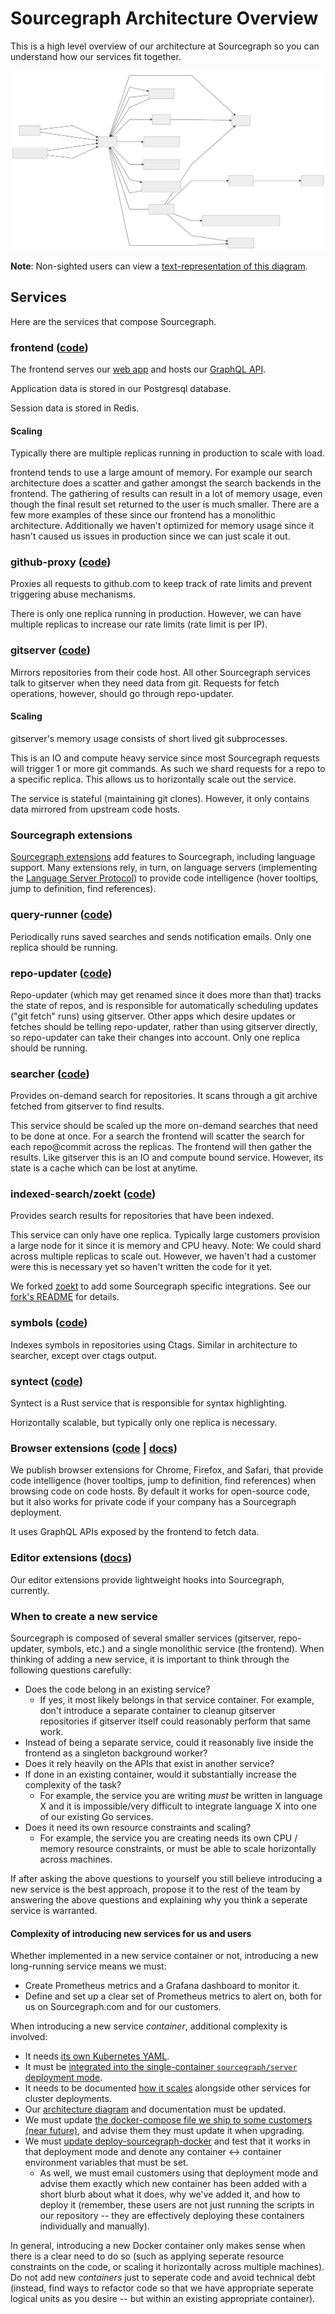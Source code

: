 # Sourcegraph Architecture Overview

This is a high level overview of our architecture at Sourcegraph so you can understand how our services fit together.

![Sourcegraph architecture](img/architecture.svg)

**Note**: Non-sighted users can view a [text-representation of this diagram](architecture-mermaid.md).

<!--
Updating the architecture image

TODO: Automate this or replace mermaidjs diagrams

TLDR: Get @ryan-blunden to render a new svg after making changes to architecture.mermaid.

After changing architecture.mermaid, render the new diagram at https://mermaidjs.github.io/mermaid-live-editor/, set "theme" to be "neutral" in the config textarea, then download and replace img/architecture.svg. But there's one more step.

if you try rendering the downloaded SVG as is, the text is cut off in most boxes. This is because the  downloaded SVG is missing font styles that were present in the live editor page.

To fix, open the new architecture.svg, then add the following to the first class (`#mermaid-numbers .label`).

  font-size: 14px;
  font-variant: tabular-nums;
  line-height: 1.5;

Save architecture.svg, view architecture.md and the labels should now render correctly.
-->

## Services

Here are the services that compose Sourcegraph.

### frontend ([code](https://github.com/sourcegraph/sourcegraph/tree/master/cmd/frontend))

The frontend serves our [web app](web_app.md) and hosts our [GraphQL API](../api/graphql/index.md).

Application data is stored in our Postgresql database.

Session data is stored in Redis.

#### Scaling

Typically there are multiple replicas running in production to scale with load.

frontend tends to use a large amount of memory. For example our search architecture does a scatter and gather amongst the search backends in the frontend. The gathering of results can result in a lot of memory usage, even though the final result set returned to the user is much smaller. There are a few more examples of these since our frontend has a monolithic architecture. Additionally we haven't optimized for memory usage since it hasn't caused us issues in production since we can just scale it out.

### github-proxy ([code](https://github.com/sourcegraph/sourcegraph/tree/master/cmd/github-proxy))

Proxies all requests to github.com to keep track of rate limits and prevent triggering abuse mechanisms.

There is only one replica running in production. However, we can have multiple replicas to increase our rate limits (rate limit is per IP).

### gitserver ([code](https://github.com/sourcegraph/sourcegraph/tree/master/cmd/gitserver))

Mirrors repositories from their code host. All other Sourcegraph services talk to gitserver when they need data from git. Requests for fetch operations, however, should go through repo-updater.

#### Scaling

gitserver's memory usage consists of short lived git subprocesses.

This is an IO and compute heavy service since most Sourcegraph requests will trigger 1 or more git commands. As such we shard requests for a repo to a specific replica. This allows us to horizontally scale out the service.

The service is stateful (maintaining git clones). However, it only contains data mirrored from upstream code hosts.

### Sourcegraph extensions

[Sourcegraph extensions](../extensions/index.md) add features to Sourcegraph, including language support. Many extensions rely, in turn, on language servers (implementing the [Language Server Protocol](https://microsoft.github.io/language-server-protocol/)) to provide code intelligence (hover tooltips, jump to definition, find references).

### query-runner ([code](https://github.com/sourcegraph/sourcegraph/tree/master/cmd/query-runner))

Periodically runs saved searches and sends notification emails. Only one replica should be running.

### repo-updater ([code](https://github.com/sourcegraph/sourcegraph/tree/master/cmd/repo-updater))

Repo-updater (which may get renamed since it does more than that) tracks the state of repos, and is responsible for automatically scheduling updates ("git fetch" runs) using gitserver. Other apps which desire updates or fetches should be telling repo-updater, rather than using gitserver directly, so repo-updater can take their changes into account. Only one replica should be running.

### searcher ([code](https://github.com/sourcegraph/sourcegraph/tree/master/cmd/searcher))

Provides on-demand search for repositories. It scans through a git archive fetched from gitserver to find results.

This service should be scaled up the more on-demand searches that need to be done at once. For a search the frontend will scatter the search for each repo@commit across the replicas. The frontend will then gather the results. Like gitserver this is an IO and compute bound service. However, its state is a cache which can be lost at anytime.

### indexed-search/zoekt ([code](https://github.com/sourcegraph/zoekt))

Provides search results for repositories that have been indexed.

This service can only have one replica. Typically large customers provision a large node for it since it is memory and CPU heavy. Note: We could shard across multiple replicas to scale out. However, we haven't had a customer were this is necessary yet so haven't written the code for it yet.

We forked [zoekt](https://github.com/google/zoekt) to add some Sourcegraph specific integrations. See our [fork's README](https://github.com/sourcegraph/zoekt/blob/master/README.md) for details.

### symbols ([code](https://github.com/sourcegraph/sourcegraph/tree/master/cmd/symbols))

Indexes symbols in repositories using Ctags. Similar in architecture to searcher, except over ctags output.

### syntect ([code](https://github.com/sourcegraph/syntect_server))

Syntect is a Rust service that is responsible for syntax highlighting.

Horizontally scalable, but typically only one replica is necessary.

### Browser extensions ([code](https://github.com/sourcegraph/sourcegraph/tree/master/browser) | [docs](https://docs.sourcegraph.com/integration/browser_extension))

We publish browser extensions for Chrome, Firefox, and Safari, that provide code intelligence (hover tooltips, jump to definition, find references) when browsing code on code hosts. By default it works for open-source code, but it also works for private code if your company has a Sourcegraph deployment.

It uses GraphQL APIs exposed by the frontend to fetch data.

### Editor extensions ([docs](https://docs.sourcegraph.com/integration/editor))

Our editor extensions provide lightweight hooks into Sourcegraph, currently.

### When to create a new service

Sourcegraph is composed of several smaller services (gitserver, repo-updater, symbols, etc.) and a single monolithic service (the frontend). When thinking of adding a new service, it is important to think through the following questions carefully:

- Does the code belong in an existing service?
    - If yes, it most likely belongs in that service container. For example, don't introduce a separate container to cleanup gitserver repositories if gitserver itself could reasonably perform that same work.
- Instead of being a separate service, could it reasonably live inside the frontend as a singleton background worker?
- Does it rely heavily on the APIs that exist in another service?
- If done in an existing container, would it substantially increase the complexity of the task?
    - For example, the service you are writing _must_ be written in language X and it is impossible/very difficult to integrate language X into one of our existing Go services.
- Does it need its own resource constraints and scaling?
   - For example, the service you are creating needs its own CPU / memory resource constraints, or must be able to scale horizontally across machines.

If after asking the above questions to yourself you still believe introducing a new service is the best approach, propose it to the rest of the team by answering the above questions and explaining why you think a seperate service is warranted.

#### Complexity of introducing new services for us and users

Whether implemented in a new service container or not, introducing a new long-running service means we must:

- Create Prometheus metrics and a Grafana dashboard to monitor it.
- Define and set up a clear set of Prometheus metrics to alert on, both for us on Sourcegraph.com and for our customers.

When introducing a new service _container_, additional complexity is involved:

- It needs [its own Kubernetes YAML](https://github.com/sourcegraph/deploy-sourcegraph/tree/master/base).
- It must be [integrated into the single-container `sourcegraph/server` deployment mode](https://github.com/sourcegraph/sourcegraph/tree/master/cmd/server).
- It needs to be documented [how it scales](https://github.com/sourcegraph/deploy-sourcegraph/blob/master/docs/scale.md) alongside other services for cluster deployments.
- Our [architecture diagram](https://github.com/sourcegraph/sourcegraph/blob/master/doc/dev/architecture.md) and documentation must be updated.
- We must update [the docker-compose file we ship to some customers (near future)](https://github.com/sourcegraph/deploy-sourcegraph-docker/pull/38), and advise them they must update it when upgrading.
- We must [update deploy-sourcegraph-docker](https://github.com/sourcegraph/deploy-sourcegraph-docker) and test that it works in that deployment mode and denote any container <-> container environment variables that must be set.
    - As well, we must email customers using that deployment mode and advise them exactly which new container has been added with a short blurb about what it does, why we've added it, and how to deploy it (remember, these users are not just running the scripts in our repository -- they are effectively deploying these containers individually and manually).

In general, introducing a new Docker container only makes sense when there is a clear need to do so (such as applying seperate resource constraints on the code, or scaling it horizontally across multiple machines). Do not add new _containers_ just to seperate code and avoid technical debt (instead, find ways to refactor code so that we have appropriate seperate logical units as you desire -- but within an existing appropriate container).
